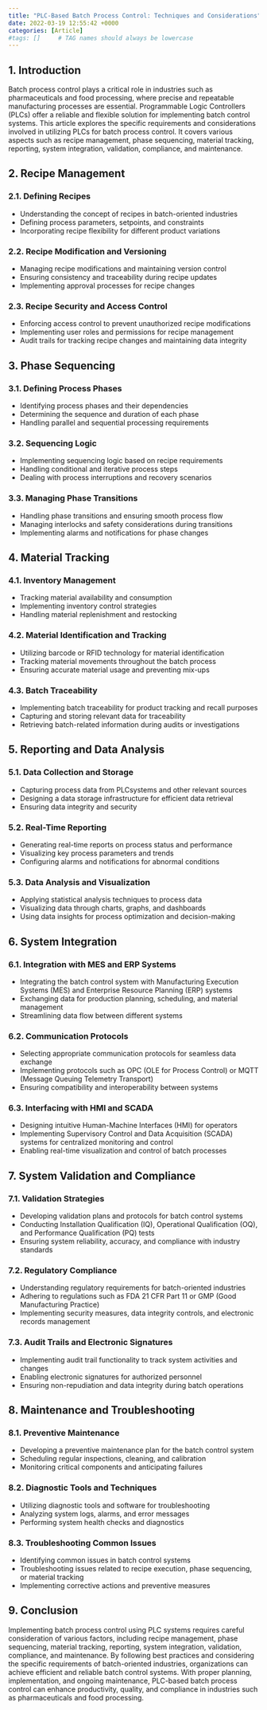 ```yaml
---
title: "PLC-Based Batch Process Control: Techniques and Considerations"
date: 2022-03-19 12:55:42 +0000
categories: [Article]
#tags: []     # TAG names should always be lowercase
---
```


## 1. Introduction

Batch process control plays a critical role in industries such as pharmaceuticals and food processing, where precise and repeatable manufacturing processes are essential. Programmable Logic Controllers (PLCs) offer a reliable and flexible solution for implementing batch control systems. This article explores the specific requirements and considerations involved in utilizing PLCs for batch process control. It covers various aspects such as recipe management, phase sequencing, material tracking, reporting, system integration, validation, compliance, and maintenance.

## 2. Recipe Management

### 2.1. Defining Recipes

- Understanding the concept of recipes in batch-oriented industries
- Defining process parameters, setpoints, and constraints
- Incorporating recipe flexibility for different product variations

### 2.2. Recipe Modification and Versioning

- Managing recipe modifications and maintaining version control
- Ensuring consistency and traceability during recipe updates
- Implementing approval processes for recipe changes

### 2.3. Recipe Security and Access Control

- Enforcing access control to prevent unauthorized recipe modifications
- Implementing user roles and permissions for recipe management
- Audit trails for tracking recipe changes and maintaining data integrity

## 3. Phase Sequencing

### 3.1. Defining Process Phases

- Identifying process phases and their dependencies
- Determining the sequence and duration of each phase
- Handling parallel and sequential processing requirements

### 3.2. Sequencing Logic

- Implementing sequencing logic based on recipe requirements
- Handling conditional and iterative process steps
- Dealing with process interruptions and recovery scenarios

### 3.3. Managing Phase Transitions

- Handling phase transitions and ensuring smooth process flow
- Managing interlocks and safety considerations during transitions
- Implementing alarms and notifications for phase changes

## 4. Material Tracking

### 4.1. Inventory Management

- Tracking material availability and consumption
- Implementing inventory control strategies
- Handling material replenishment and restocking

### 4.2. Material Identification and Tracking

- Utilizing barcode or RFID technology for material identification
- Tracking material movements throughout the batch process
- Ensuring accurate material usage and preventing mix-ups

### 4.3. Batch Traceability

- Implementing batch traceability for product tracking and recall purposes
- Capturing and storing relevant data for traceability
- Retrieving batch-related information during audits or investigations

## 5. Reporting and Data Analysis

### 5.1. Data Collection and Storage

- Capturing process data from PLCsystems and other relevant sources
- Designing a data storage infrastructure for efficient data retrieval
- Ensuring data integrity and security

### 5.2. Real-Time Reporting

- Generating real-time reports on process status and performance
- Visualizing key process parameters and trends
- Configuring alarms and notifications for abnormal conditions

### 5.3. Data Analysis and Visualization

- Applying statistical analysis techniques to process data
- Visualizing data through charts, graphs, and dashboards
- Using data insights for process optimization and decision-making

## 6. System Integration

### 6.1. Integration with MES and ERP Systems

- Integrating the batch control system with Manufacturing Execution Systems (MES) and Enterprise Resource Planning (ERP) systems
- Exchanging data for production planning, scheduling, and material management
- Streamlining data flow between different systems

### 6.2. Communication Protocols

- Selecting appropriate communication protocols for seamless data exchange
- Implementing protocols such as OPC (OLE for Process Control) or MQTT (Message Queuing Telemetry Transport)
- Ensuring compatibility and interoperability between systems

### 6.3. Interfacing with HMI and SCADA

- Designing intuitive Human-Machine Interfaces (HMI) for operators
- Implementing Supervisory Control and Data Acquisition (SCADA) systems for centralized monitoring and control
- Enabling real-time visualization and control of batch processes

## 7. System Validation and Compliance

### 7.1. Validation Strategies

- Developing validation plans and protocols for batch control systems
- Conducting Installation Qualification (IQ), Operational Qualification (OQ), and Performance Qualification (PQ) tests
- Ensuring system reliability, accuracy, and compliance with industry standards

### 7.2. Regulatory Compliance

- Understanding regulatory requirements for batch-oriented industries
- Adhering to regulations such as FDA 21 CFR Part 11 or GMP (Good Manufacturing Practice)
- Implementing security measures, data integrity controls, and electronic records management

### 7.3. Audit Trails and Electronic Signatures

- Implementing audit trail functionality to track system activities and changes
- Enabling electronic signatures for authorized personnel
- Ensuring non-repudiation and data integrity during batch operations

## 8. Maintenance and Troubleshooting

### 8.1. Preventive Maintenance

- Developing a preventive maintenance plan for the batch control system
- Scheduling regular inspections, cleaning, and calibration
- Monitoring critical components and anticipating failures

### 8.2. Diagnostic Tools and Techniques

- Utilizing diagnostic tools and software for troubleshooting
- Analyzing system logs, alarms, and error messages
- Performing system health checks and diagnostics

### 8.3. Troubleshooting Common Issues

- Identifying common issues in batch control systems
- Troubleshooting issues related to recipe execution, phase sequencing, or material tracking
- Implementing corrective actions and preventive measures

## 9. Conclusion

Implementing batch process control using PLC systems requires careful consideration of various factors, including recipe management, phase sequencing, material tracking, reporting, system integration, validation, compliance, and maintenance. By following best practices and considering the specific requirements of batch-oriented industries, organizations can achieve efficient and reliable batch control systems. With proper planning, implementation, and ongoing maintenance, PLC-based batch process control can enhance productivity, quality, and compliance in industries such as pharmaceuticals and food processing.
